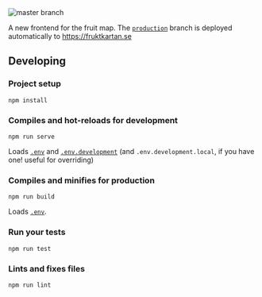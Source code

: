 
<img src="https://github.com/fruktkartan/fruktkartan/workflows/Build/badge.svg?branch=master" title="master branch" />

A new frontend for the fruit map. The
[`production`](https://github.com/fruktkartan/fruktkartan/tree/production)
branch is deployed automatically to https://fruktkartan.se


## Developing

### Project setup
```
npm install
```

### Compiles and hot-reloads for development
```
npm run serve
```

Loads [`.env`](.env) and [`.env.development`](.env.development) (and
`.env.development.local`, if you have one! useful for overriding)

### Compiles and minifies for production
```
npm run build
```

Loads [`.env`](.env).

### Run your tests
```
npm run test
```

### Lints and fixes files
```
npm run lint
```

